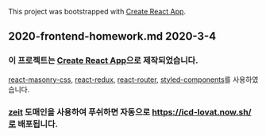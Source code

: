 This project was bootstrapped with [Create React App](https://github.com/facebook/create-react-app).

## 2020-frontend-homework.md 2020-3-4

### 이 프로젝트는 [Create React App](https://github.com/facebook/create-react-app)으로 제작되었습니다.

[react-masonry-css](https://github.com/paulcollett/react-masonry-css),
[react-redux](https://github.com/reduxjs/redux),
[react-router](https://reacttraining.com/react-router/web/guides/quick-start),
[styled-components](https://github.com/styled-components/styled-components)를 사용하였 습니다.

### [zeit](https://zeit.co/) 도매인을 사용하여 푸쉬하면 자동으로 https://icd-lovat.now.sh/로 배포됩니다.
